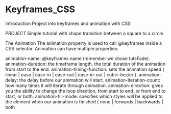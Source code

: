 # Keyframes_CSS
Introduction Project into keyframes and animation with CSS

*PROJECT*
Simple tutorial with shape transition between a square to a circle

The Animation
The animation property is used to call @keyframes inside a CSS selector. Animation can have multiple properties:

animation-name: @keyframes name (remember we chose tutsFade).
animation-duration: the timeframe length, the total duration of the animation from start to the end.
animation-timing-function: sets the animation speed ( linear | ease | ease-in | ease-out | ease-in-out | cubic-bezier ).
animation-delay: the delay before our animation will start.
animation-iteration-count: how many times it will iterate through animation.
animation-direction: gives you the ability to change the loop direction, from start to end ,or from end to start, or both.
animation-fill-mode: specifies which styles will be applied to the element when our animation is finished ( none | forwards | backwards | both
